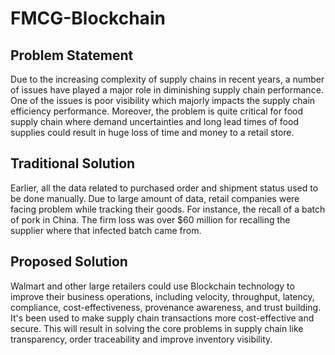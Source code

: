 # FMCG-Blockchain

## Problem Statement
Due to the increasing complexity of supply chains in recent years, a number of issues have played a major role in diminishing supply chain performance. One of the issues is poor visibility which majorly impacts the supply chain efficiency performance. Moreover, the problem is quite critical for food supply chain where demand uncertainties and long lead times of food supplies could result in huge loss of time and money to a retail store.

## Traditional Solution
Earlier, all the data related to purchased order and shipment status used to be done manually. Due to large amount of data, retail companies were facing problem while tracking their goods. For instance, the recall of a batch of pork in China. The firm loss was over $60 million for recalling the supplier where that infected batch came from.

## Proposed Solution
Walmart and other large retailers could use Blockchain technology to improve their business operations, including velocity, throughput, latency, compliance, cost-effectiveness, provenance awareness, and trust building. It's been used to make supply chain transactions more cost-effective and secure. This will result in solving the core problems in supply chain like transparency, order traceability and improve inventory visibility.
